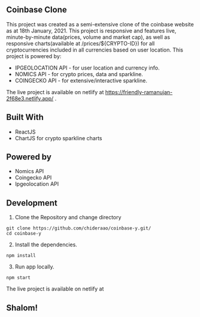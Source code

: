 ## Coinbase Clone

This project was created as a semi-extensive clone of the coinbase website as at 18th January, 2021. This project is responsive and features live, minute-by-minute data(prices, volume and market cap), as well as responsive charts(available at /prices/${CRYPTO-ID}) for all cryptocurrencies included in all currencies based on user location. This project is powered by:

- IPGEOLOCATION API - for user location and currency info.
- NOMICS API - for crypto prices, data and sparkline.
- COINGECKO API - for extensive/interactive sparkline.

The live project is available on netlify at https://friendly-ramanujan-2f68e3.netlify.app/ .

## Built With

- ReactJS
- ChartJS for crypto sparkline charts

## Powered by

- Nomics API
- Coingecko API
- Ipgeolocation API

## Development

1. Clone the Repository and change directory

```
git clone https://github.com/chideraao/coinbase-y.git/
cd coinbase-y
```

2. Install the dependencies.

```
npm install
```

3. Run app locally.

```
npm start
```

The live project is available on netlify at

## Shalom!
